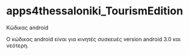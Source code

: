 apps4thessaloniki_TourismEdition
================

Κώδικας android 

Ο κώδικας android είναι για κινητές συσκευές version android 3.0 και νεότερη.
